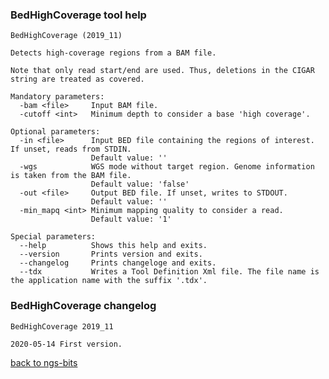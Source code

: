 ### BedHighCoverage tool help
	BedHighCoverage (2019_11)
	
	Detects high-coverage regions from a BAM file.
	
	Note that only read start/end are used. Thus, deletions in the CIGAR string are treated as covered.
	
	Mandatory parameters:
	  -bam <file>     Input BAM file.
	  -cutoff <int>   Minimum depth to consider a base 'high coverage'.
	
	Optional parameters:
	  -in <file>      Input BED file containing the regions of interest. If unset, reads from STDIN.
	                  Default value: ''
	  -wgs            WGS mode without target region. Genome information is taken from the BAM file.
	                  Default value: 'false'
	  -out <file>     Output BED file. If unset, writes to STDOUT.
	                  Default value: ''
	  -min_mapq <int> Minimum mapping quality to consider a read.
	                  Default value: '1'
	
	Special parameters:
	  --help          Shows this help and exits.
	  --version       Prints version and exits.
	  --changelog     Prints changeloge and exits.
	  --tdx           Writes a Tool Definition Xml file. The file name is the application name with the suffix '.tdx'.
	
### BedHighCoverage changelog
	BedHighCoverage 2019_11
	
	2020-05-14 First version.
[back to ngs-bits](https://github.com/imgag/ngs-bits)